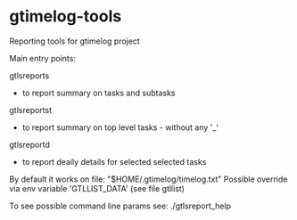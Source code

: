 # gtimelog-tools
Reporting tools for gtimelog project

Main entry points:

gtlsreports
  - to report summary on tasks and subtasks
  
gtlsreportst
  - to report summary on top level tasks - without any '_'
  
gtlsreportd
  - to report deaily details for selected selected tasks
  
By default it works on file: "$HOME/.gtimelog/timelog.txt"
Possible override via env variable 'GTLLIST_DATA' (see file gtllist)

To see possible command line params see:
./gtlsreport_help

